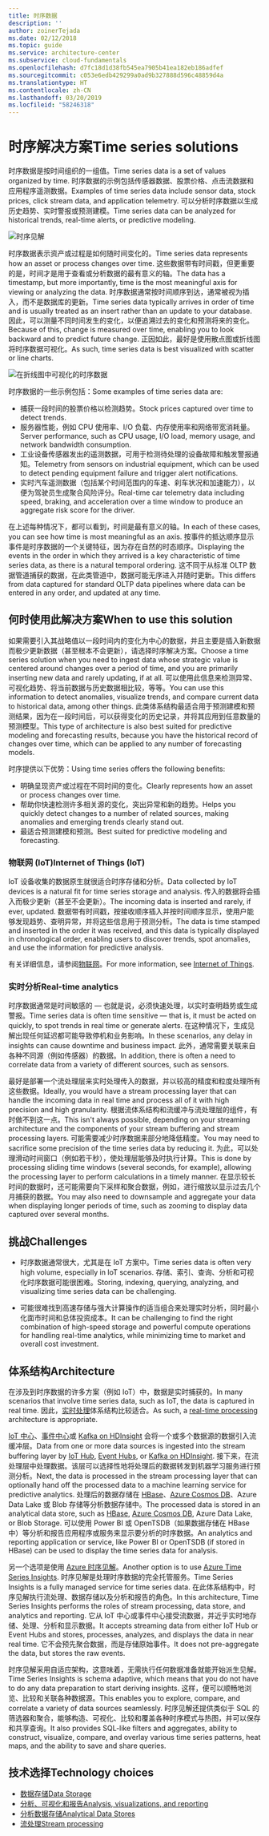 ```yaml
---
title: 时序数据
description: ''
author: zoinerTejada
ms.date: 02/12/2018
ms.topic: guide
ms.service: architecture-center
ms.subservice: cloud-fundamentals
ms.openlocfilehash: d7fc18d1d38fb545ea7905b41ea182eb186adfef
ms.sourcegitcommit: c053e6edb429299a0ad9b327888d596c48859d4a
ms.translationtype: HT
ms.contentlocale: zh-CN
ms.lasthandoff: 03/20/2019
ms.locfileid: "58246318"
---
```

# <a name="time-series-solutions"></a><span data-ttu-id="4334e-102">时序解决方案</span><span class="sxs-lookup"><span data-stu-id="4334e-102">Time series solutions</span></span>

<span data-ttu-id="4334e-103">时序数据是按时间组织的一组值。</span><span class="sxs-lookup"><span data-stu-id="4334e-103">Time series data is a set of values organized by time.</span></span> <span data-ttu-id="4334e-104">时序数据的示例包括传感器数据、股票价格、点击流数据和应用程序遥测数据。</span><span class="sxs-lookup"><span data-stu-id="4334e-104">Examples of time series data include sensor data, stock prices, click stream data, and application telemetry.</span></span> <span data-ttu-id="4334e-105">可以分析时序数据以生成历史趋势、实时警报或预测建模。</span><span class="sxs-lookup"><span data-stu-id="4334e-105">Time series data can be analyzed for historical trends, real-time alerts, or predictive modeling.</span></span>

![时序见解](./images/time-series-insights.png)

<span data-ttu-id="4334e-107">时序数据表示资产或过程是如何随时间变化的。</span><span class="sxs-lookup"><span data-stu-id="4334e-107">Time series data represents how an asset or process changes over time.</span></span> <span data-ttu-id="4334e-108">这些数据带有时间戳，但更重要的是，时间才是用于查看或分析数据的最有意义的轴。</span><span class="sxs-lookup"><span data-stu-id="4334e-108">The data has a timestamp, but more importantly, time is the most meaningful axis for viewing or analyzing the data.</span></span> <span data-ttu-id="4334e-109">时序数据通常按时间顺序到达，通常被视为插入，而不是数据库的更新。</span><span class="sxs-lookup"><span data-stu-id="4334e-109">Time series data typically arrives in order of time and is usually treated as an insert rather than an update to your database.</span></span> <span data-ttu-id="4334e-110">因此，可以测量不同时间发生的变化，以便追溯过去的变化和预测将来的变化。</span><span class="sxs-lookup"><span data-stu-id="4334e-110">Because of this, change is measured over time, enabling you to look backward and to predict future change.</span></span> <span data-ttu-id="4334e-111">正因如此，最好是使用散点图或折线图将时序数据可视化。</span><span class="sxs-lookup"><span data-stu-id="4334e-111">As such, time series data is best visualized with scatter or line charts.</span></span>

![在折线图中可视化的时序数据](./images/time-series-chart.png)

<span data-ttu-id="4334e-113">时序数据的一些示例包括：</span><span class="sxs-lookup"><span data-stu-id="4334e-113">Some examples of time series data are:</span></span>

- <span data-ttu-id="4334e-114">捕获一段时间的股票价格以检测趋势。</span><span class="sxs-lookup"><span data-stu-id="4334e-114">Stock prices captured over time to detect trends.</span></span>
- <span data-ttu-id="4334e-115">服务器性能，例如 CPU 使用率、I/O 负载、内存使用率和网络带宽消耗量。</span><span class="sxs-lookup"><span data-stu-id="4334e-115">Server performance, such as CPU usage, I/O load, memory usage, and network bandwidth consumption.</span></span>
- <span data-ttu-id="4334e-116">工业设备传感器发出的遥测数据，可用于检测待处理的设备故障和触发警报通知。</span><span class="sxs-lookup"><span data-stu-id="4334e-116">Telemetry from sensors on industrial equipment, which can be used to detect pending equipment failure and trigger alert notifications.</span></span>
- <span data-ttu-id="4334e-117">实时汽车遥测数据（包括某个时间范围内的车速、刹车状况和加速能力），以便为驾驶员生成聚合风险评分。</span><span class="sxs-lookup"><span data-stu-id="4334e-117">Real-time car telemetry data including speed, braking, and acceleration over a time window to produce an aggregate risk score for the driver.</span></span>

<span data-ttu-id="4334e-118">在上述每种情况下，都可以看到，时间是最有意义的轴。</span><span class="sxs-lookup"><span data-stu-id="4334e-118">In each of these cases, you can see how time is most meaningful as an axis.</span></span> <span data-ttu-id="4334e-119">按事件的抵达顺序显示事件是时序数据的一个关键特征，因为存在自然的时态顺序。</span><span class="sxs-lookup"><span data-stu-id="4334e-119">Displaying the events in the order in which they arrived is a key characteristic of time series data, as there is a natural temporal ordering.</span></span> <span data-ttu-id="4334e-120">这不同于从标准 OLTP 数据管道捕获的数据，在此类管道中，数据可能无序进入并随时更新。</span><span class="sxs-lookup"><span data-stu-id="4334e-120">This differs from data captured for standard OLTP data pipelines where data can be entered in any order, and updated at any time.</span></span>

## <a name="when-to-use-this-solution"></a><span data-ttu-id="4334e-121">何时使用此解决方案</span><span class="sxs-lookup"><span data-stu-id="4334e-121">When to use this solution</span></span>

<span data-ttu-id="4334e-122">如果需要引入其战略值以一段时间内的变化为中心的数据，并且主要是插入新数据而极少更新数据（甚至根本不会更新），请选择时序解决方案。</span><span class="sxs-lookup"><span data-stu-id="4334e-122">Choose a time series solution when you need to ingest data whose strategic value is centered around changes over a period of time, and you are primarily inserting new data and rarely updating, if at all.</span></span> <span data-ttu-id="4334e-123">可以使用此信息来检测异常、可视化趋势、将当前数据与历史数据相比较，等等。</span><span class="sxs-lookup"><span data-stu-id="4334e-123">You can use this information to detect anomalies, visualize trends, and compare current data to historical data, among other things.</span></span> <span data-ttu-id="4334e-124">此类体系结构最适合用于预测建模和预测结果，因为在一段时间后，可以获得变化的历史记录，并将其应用到任意数量的预测模型。</span><span class="sxs-lookup"><span data-stu-id="4334e-124">This type of architecture is also best suited for predictive modeling and forecasting results, because you have the historical record of changes over time, which can be applied to any number of forecasting models.</span></span>

<span data-ttu-id="4334e-125">时序提供以下优势：</span><span class="sxs-lookup"><span data-stu-id="4334e-125">Using time series offers the following benefits:</span></span>

- <span data-ttu-id="4334e-126">明确呈现资产或过程在不同时间的变化。</span><span class="sxs-lookup"><span data-stu-id="4334e-126">Clearly represents how an asset or process changes over time.</span></span>
- <span data-ttu-id="4334e-127">帮助你快速检测许多相关源的变化，突出异常和新的趋势。</span><span class="sxs-lookup"><span data-stu-id="4334e-127">Helps you quickly detect changes to a number of related sources, making anomalies and emerging trends clearly stand out.</span></span>
- <span data-ttu-id="4334e-128">最适合预测建模和预测。</span><span class="sxs-lookup"><span data-stu-id="4334e-128">Best suited for predictive modeling and forecasting.</span></span>

### <a name="internet-of-things-iot"></a><span data-ttu-id="4334e-129">物联网 (IoT)</span><span class="sxs-lookup"><span data-stu-id="4334e-129">Internet of Things (IoT)</span></span>

<span data-ttu-id="4334e-130">IoT 设备收集的数据原生就很适合时序存储和分析。</span><span class="sxs-lookup"><span data-stu-id="4334e-130">Data collected by IoT devices is a natural fit for time series storage and analysis.</span></span> <span data-ttu-id="4334e-131">传入的数据将会插入而极少更新（甚至不会更新）。</span><span class="sxs-lookup"><span data-stu-id="4334e-131">The incoming data is inserted and rarely, if ever, updated.</span></span> <span data-ttu-id="4334e-132">数据带有时间戳，按接收顺序插入并按时间顺序显示，使用户能够发现趋势、查明异常，并将这些信息用于预测分析。</span><span class="sxs-lookup"><span data-stu-id="4334e-132">The data is time stamped and inserted in the order it was received, and this data is typically displayed in chronological order, enabling users to discover trends, spot anomalies, and use the information for predictive analysis.</span></span>

<span data-ttu-id="4334e-133">有关详细信息，请参阅[物联网](../big-data/index.md#internet-of-things-iot)。</span><span class="sxs-lookup"><span data-stu-id="4334e-133">For more information, see [Internet of Things](../big-data/index.md#internet-of-things-iot).</span></span>

### <a name="real-time-analytics"></a><span data-ttu-id="4334e-134">实时分析</span><span class="sxs-lookup"><span data-stu-id="4334e-134">Real-time analytics</span></span>

<span data-ttu-id="4334e-135">时序数据通常是时间敏感的 &mdash; 也就是说，必须快速处理，以实时查明趋势或生成警报。</span><span class="sxs-lookup"><span data-stu-id="4334e-135">Time series data is often time sensitive &mdash; that is, it must be acted on quickly, to spot trends in real time or generate alerts.</span></span> <span data-ttu-id="4334e-136">在这种情况下，生成见解出现任何延迟都可能导致停机和业务影响。</span><span class="sxs-lookup"><span data-stu-id="4334e-136">In these scenarios, any delay in insights can cause downtime and business impact.</span></span> <span data-ttu-id="4334e-137">此外，通常需要关联来自各种不同源（例如传感器）的数据。</span><span class="sxs-lookup"><span data-stu-id="4334e-137">In addition, there is often a need to correlate data from a variety of different sources, such as sensors.</span></span>

<span data-ttu-id="4334e-138">最好是部署一个流处理层来实时处理传入的数据，并以较高的精度和粒度处理所有这些数据。</span><span class="sxs-lookup"><span data-stu-id="4334e-138">Ideally, you would have a stream processing layer that can handle the incoming data in real time and process all of it with high precision and high granularity.</span></span> <span data-ttu-id="4334e-139">根据流体系结构和流缓冲与流处理层的组件，有时做不到这一点。</span><span class="sxs-lookup"><span data-stu-id="4334e-139">This isn't always possible, depending on your streaming architecture and the components of your stream buffering and stream processing layers.</span></span> <span data-ttu-id="4334e-140">可能需要减少时序数据来部分地降低精度。</span><span class="sxs-lookup"><span data-stu-id="4334e-140">You may need to sacrifice some precision of the time series data by reducing it.</span></span> <span data-ttu-id="4334e-141">为此，可以处理滑动时间窗口（例如若干秒），使处理层能够及时执行计算。</span><span class="sxs-lookup"><span data-stu-id="4334e-141">This is done by processing sliding time windows (several seconds, for example), allowing the processing layer to perform calculations in a timely manner.</span></span> <span data-ttu-id="4334e-142">在显示较长时间的数据时，还可能需要向下采样和聚合数据，例如，进行缩放以显示过去几个月捕获的数据。</span><span class="sxs-lookup"><span data-stu-id="4334e-142">You may also need to downsample and aggregate your data when displaying longer periods of time, such as zooming to display data captured over several months.</span></span>

## <a name="challenges"></a><span data-ttu-id="4334e-143">挑战</span><span class="sxs-lookup"><span data-stu-id="4334e-143">Challenges</span></span>

- <span data-ttu-id="4334e-144">时序数据通常很大，尤其是在 IoT 方案中。</span><span class="sxs-lookup"><span data-stu-id="4334e-144">Time series data is often very high volume, especially in IoT scenarios.</span></span> <span data-ttu-id="4334e-145">存储、索引、查询、分析和可视化时序数据可能很困难。</span><span class="sxs-lookup"><span data-stu-id="4334e-145">Storing, indexing, querying, analyzing, and visualizing time series data can be challenging.</span></span>

- <span data-ttu-id="4334e-146">可能很难找到高速存储与强大计算操作的适当组合来处理实时分析，同时最小化面市时间和总体投资成本。</span><span class="sxs-lookup"><span data-stu-id="4334e-146">It can be challenging to find the right combination of high-speed storage and powerful compute operations for handling real-time analytics, while minimizing time to market and overall cost investment.</span></span>

## <a name="architecture"></a><span data-ttu-id="4334e-147">体系结构</span><span class="sxs-lookup"><span data-stu-id="4334e-147">Architecture</span></span>

<span data-ttu-id="4334e-148">在涉及到时序数据的许多方案（例如 IoT）中，数据是实时捕获的。</span><span class="sxs-lookup"><span data-stu-id="4334e-148">In many scenarios that involve time series data, such as IoT, the data is captured in real time.</span></span> <span data-ttu-id="4334e-149">因此，[实时处理](../big-data/real-time-processing.md)体系结构比较适合。</span><span class="sxs-lookup"><span data-stu-id="4334e-149">As such, a [real-time processing](../big-data/real-time-processing.md) architecture is appropriate.</span></span>

<span data-ttu-id="4334e-150">[IoT 中心](/azure/iot-hub/)、[事件中心](/azure/event-hubs/)或 [Kafka on HDInsight](/azure/hdinsight/kafka/apache-kafka-introduction) 会将一个或多个数据源的数据引入流缓冲层。</span><span class="sxs-lookup"><span data-stu-id="4334e-150">Data from one or more data sources is ingested into the stream buffering layer by [IoT Hub](/azure/iot-hub/), [Event Hubs](/azure/event-hubs/), or [Kafka on HDInsight](/azure/hdinsight/kafka/apache-kafka-introduction).</span></span> <span data-ttu-id="4334e-151">接下来，在流处理层中处理数据。该层可以选择性地将处理后的数据转发到机器学习服务进行预测分析。</span><span class="sxs-lookup"><span data-stu-id="4334e-151">Next, the data is processed in the stream processing layer that can optionally hand off the processed data to a machine learning service for predictive analytics.</span></span> <span data-ttu-id="4334e-152">处理后的数据存储在 [HBase](/azure/hdinsight/hbase/apache-hbase-overview)、[Azure Cosmos DB](/azure/cosmos-db/)、Azure Data Lake 或 Blob 存储等分析数据存储中。</span><span class="sxs-lookup"><span data-stu-id="4334e-152">The processed data is stored in an analytical data store, such as [HBase](/azure/hdinsight/hbase/apache-hbase-overview), [Azure Cosmos DB](/azure/cosmos-db/), Azure Data Lake, or Blob Storage.</span></span> <span data-ttu-id="4334e-153">可以使用 Power BI 或 OpenTSDB（如果数据存储在 HBase 中）等分析和报告应用程序或服务来显示要分析的时序数据。</span><span class="sxs-lookup"><span data-stu-id="4334e-153">An analytics and reporting application or service, like Power BI or OpenTSDB (if stored in HBase) can be used to display the time series data for analysis.</span></span>

<span data-ttu-id="4334e-154">另一个选项是使用 [Azure 时序见解](/azure/time-series-insights/)。</span><span class="sxs-lookup"><span data-stu-id="4334e-154">Another option is to use [Azure Time Series Insights](/azure/time-series-insights/).</span></span> <span data-ttu-id="4334e-155">时序见解是处理时序数据的完全托管服务。</span><span class="sxs-lookup"><span data-stu-id="4334e-155">Time Series Insights is a fully managed service for time series data.</span></span> <span data-ttu-id="4334e-156">在此体系结构中，时序见解执行流处理、数据存储以及分析和报告的角色。</span><span class="sxs-lookup"><span data-stu-id="4334e-156">In this architecture, Time Series Insights performs the roles of stream processing, data store, and analytics and reporting.</span></span> <span data-ttu-id="4334e-157">它从 IoT 中心或事件中心接受流数据，并近乎实时地存储、处理、分析和显示数据。</span><span class="sxs-lookup"><span data-stu-id="4334e-157">It accepts streaming data from either IoT Hub or Event Hubs and stores, processes, analyzes, and displays the data in near real time.</span></span> <span data-ttu-id="4334e-158">它不会预先聚合数据，而是存储原始事件。</span><span class="sxs-lookup"><span data-stu-id="4334e-158">It does not pre-aggregate the data, but stores the raw events.</span></span>

<span data-ttu-id="4334e-159">时序见解采用自适应架构，这意味着，无需执行任何数据准备就能开始派生见解。</span><span class="sxs-lookup"><span data-stu-id="4334e-159">Time Series Insights is schema adaptive, which means that you do not have to do any data preparation to start deriving insights.</span></span> <span data-ttu-id="4334e-160">这样，便可以顺畅地浏览、比较和关联各种数据源。</span><span class="sxs-lookup"><span data-stu-id="4334e-160">This enables you to explore, compare, and correlate a variety of data sources seamlessly.</span></span> <span data-ttu-id="4334e-161">时序见解还提供类似于 SQL 的筛选器和聚合，能够构造、可视化、比较和覆盖各种时序模式与热图，并可以保存和共享查询。</span><span class="sxs-lookup"><span data-stu-id="4334e-161">It also provides SQL-like filters and aggregates, ability to construct, visualize, compare, and overlay various time series patterns, heat maps, and the ability to save and share queries.</span></span>

## <a name="technology-choices"></a><span data-ttu-id="4334e-162">技术选择</span><span class="sxs-lookup"><span data-stu-id="4334e-162">Technology choices</span></span>

- [<span data-ttu-id="4334e-163">数据存储</span><span class="sxs-lookup"><span data-stu-id="4334e-163">Data Storage</span></span>](../technology-choices/data-storage.md)
- [<span data-ttu-id="4334e-164">分析、可视化和报告</span><span class="sxs-lookup"><span data-stu-id="4334e-164">Analysis, visualizations, and reporting</span></span>](../technology-choices/analysis-visualizations-reporting.md)
- [<span data-ttu-id="4334e-165">分析数据存储</span><span class="sxs-lookup"><span data-stu-id="4334e-165">Analytical Data Stores</span></span>](../technology-choices/analytical-data-stores.md)
- [<span data-ttu-id="4334e-166">流处理</span><span class="sxs-lookup"><span data-stu-id="4334e-166">Stream processing</span></span>](../technology-choices/stream-processing.md)